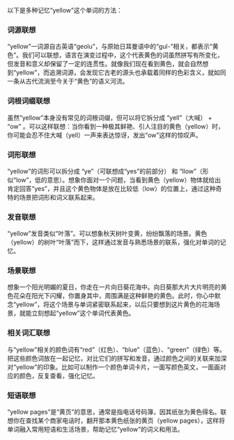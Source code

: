以下是多种记忆“yellow”这个单词的方法：

### 词源联想
“yellow”一词源自古英语“geolu”，与原始日耳曼语中的“gul-”相关，都表示“黄色”。我们可以联想，语言在演变过程中，这个代表黄色的词虽然拼写有所变化，但发音和意义却保留了一定的连贯性。就像我们现在看到黄色，就会自然想到“yellow”，而追溯词源，会发现它古老的源头也承载着同样的色彩含义，就如同一条从古代流淌至今关于“黄色”的语义河流。

### 词根词缀联想
虽然“yellow”本身没有常见的词根词缀，但可以将它拆分成 “yell”（大喊） + “ow” 。可以这样联想：当你看到一种极其鲜艳、引人注目的黄色（yellow）时，你可能会忍不住大喊（yell）一声来表达惊讶，发出“ow”这样的惊叹声。

### 词形联想
“yellow”的词形可以拆分成 “ye”（可联想成“yes”的前部分） 和 “llow”（形似“low”，低的意思）。想象你面对一个问题，当看到黄色（yellow）物体就给出肯定回答“yes”，并且这个黄色物体是放在比较低（low）的位置上，通过这种奇特的场景把词形和词义联系起来。

### 发音联想
“yellow”发音类似“叶落”。可以想象秋天树叶变黄，纷纷飘落的场景。黄色（yellow）的树叶“叶落”而下，这样通过发音与熟悉场景的联系，强化对单词的记忆。

### 场景联想
想象一个阳光明媚的夏日，你走在一片向日葵花海中。向日葵那大片大片明亮的黄色花朵在阳光下闪耀，你置身其中，周围满是这种鲜艳的黄色。此时，你心中默念“yellow”，将这个场景与单词紧密联系起来，以后只要想到这片黄色的花海场景，就能立刻想起“yellow”这个单词代表黄色。

### 相关词汇联想
与“yellow”相关的颜色词有“red”（红色）、“blue”（蓝色）、“green”（绿色）等。把这些颜色词放在一起记忆，对比它们的拼写和发音，通过颜色之间的关联来加深对“yellow”的印象。比如可以制作一个颜色单词卡片，一面写颜色英文，一面画对应的颜色，反复查看，强化记忆。

### 短语联想
“yellow pages”是“黄页”的意思，通常是指电话号码簿，因其纸张为黄色得名。联想你在查找某个商家电话时，翻开那本黄色纸张的黄页（yellow pages），这样将单词融入常用短语和生活场景，帮助记忆“yellow”的词义和用法。 